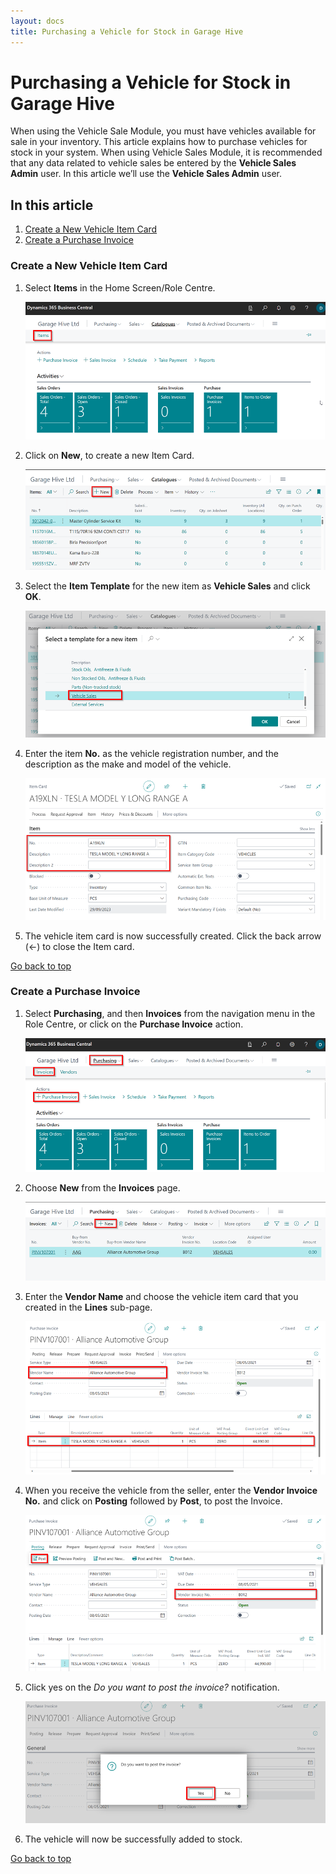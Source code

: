 ```yaml
---
layout: docs
title: Purchasing a Vehicle for Stock in Garage Hive
---
```


<a name="top"></a>

# Purchasing a Vehicle for Stock in Garage Hive
When using the Vehicle Sale Module, you must have vehicles available for sale in your inventory. This article explains how to purchase vehicles for stock in your system. When using Vehicle Sales Module, it is recommended that any data related to vehicle sales be entered by the **Vehicle Sales Admin** user. In this article we’ll use the **Vehicle Sales Admin** user.

## In this article
1. [Create a New Vehicle Item Card](#create-a-new-vehicle-item-card)
2. [Create a Purchase Invoice](#create-a-purchase-invoice)

### Create a New Vehicle Item Card
1. Select **Items** in the Home Screen/Role Centre. 

   ![](media/garagehive-vehicle-item-card-purchase1.png)

2. Click on **New**, to create a new Item Card.

   ![](media/garagehive-vehicle-item-card-purchase2.png)

3. Select the **Item Template** for the new item as **Vehicle Sales** and click **OK**.

   ![](media/garagehive-vehicle-item-card-purchase3.png)

4. Enter the item **No.** as the vehicle registration number, and the description as the make and model of the vehicle.

   ![](media/garagehive-vehicle-item-card-purchase4.png)

5. The vehicle item card is now successfully created. Click the back arrow (&#8592;) to close the Item card.

[Go back to top](#top)

### Create a Purchase Invoice
1. Select **Purchasing**, and then **Invoices** from the navigation menu in the Role Centre, or click on the **Purchase Invoice** action.

   ![](media/garagehive-vehicle-purchase-invoice1.png)

2. Choose **New** from the **Invoices** page.

   ![](media/garagehive-vehicle-purchase-invoice2.png)

3. Enter the **Vendor Name** and choose the vehicle item card that you created in the **Lines** sub-page.

   ![](media/garagehive-vehicle-purchase-invoice3.png)

4. When you receive the vehicle from the seller, enter the **Vendor Invoice No.** and click on **Posting** followed by **Post**, to post the Invoice.

   ![](media/garagehive-vehicle-purchase-invoice4.png)

5. Click yes on the *Do you want to post the invoice?* notification.

   ![](media/garagehive-vehicle-purchase-invoice5.png)

6. The vehicle will now be successfully added to stock.


[Go back to top](#top)